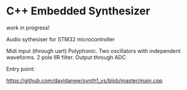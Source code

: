 # C++ Embedded Synthesizer 

work in progress!

Audio sythesiser for STM32 microcontroller

Midi input (through uart)
Polyphonic.
Two oscillators with independent waveforms.
2 pole IIR filter.
Output through ADC

Entry point:

https://github.com/davidanew/synth1_vs/blob/master/main.cpp


